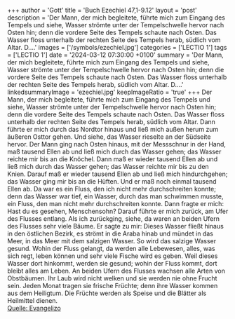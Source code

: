 +++
author = 'Gott'
title = 'Buch Ezechiel 47,1-9.12'
layout = 'post'
description = 'Der Mann, der mich begleitete, führte mich zum Eingang des Tempels und siehe, Wasser strömte unter der Tempelschwelle hervor nach Osten hin; denn die vordere Seite des Tempels schaute nach Osten. Das Wasser floss unterhalb der rechten Seite des Tempels herab, südlich vom Altar. D....'
images = ['/symbols/ezechiel.jpg']
categories = ['LECTIO 1']
tags = ['LECTIO 1']
date = '2024-03-12 07:30:00 +0100'
summary = 'Der Mann, der mich begleitete, führte mich zum Eingang des Tempels und siehe, Wasser strömte unter der Tempelschwelle hervor nach Osten hin; denn die vordere Seite des Tempels schaute nach Osten. Das Wasser floss unterhalb der rechten Seite des Tempels herab, südlich vom Altar. D....'
linkedsummaryImage = 'ezechiel.jpg'
keepImageRatio = 'true'
+++
Der Mann, der mich begleitete, führte mich zum Eingang des Tempels und siehe, Wasser strömte unter der Tempelschwelle hervor nach Osten hin; denn die vordere Seite des Tempels schaute nach Osten. Das Wasser floss unterhalb der rechten Seite des Tempels herab, südlich vom Altar.
Dann führte er mich durch das Nordtor hinaus und ließ mich außen herum zum äußeren Osttor gehen.<!--more--> Und siehe, das Wasser rieselte an der Südseite hervor.
Der Mann ging nach Osten hinaus, mit der Messschnur in der Hand, maß tausend Ellen ab und ließ mich durch das Wasser gehen; das Wasser reichte mir bis an die Knöchel.
Dann maß er wieder tausend Ellen ab und ließ mich durch das Wasser gehen; das Wasser reichte mir bis zu den Knien. Darauf maß er wieder tausend Ellen ab und ließ mich hindurchgehen; das Wasser ging mir bis an die Hüften.
Und er maß noch einmal tausend Ellen ab. Da war es ein Fluss, den ich nicht mehr durchschreiten konnte; denn das Wasser war tief, ein Wasser, durch das man schwimmen musste, ein Fluss, den man nicht mehr durchschreiten konnte.
Dann fragte er mich: Hast du es gesehen, Menschensohn? Darauf führte er mich zurück, am Ufer des Flusses entlang.
Als ich zurückging, siehe, da waren an beiden Ufern des Flusses sehr viele Bäume.
Er sagte zu mir: Dieses Wasser fließt hinaus in den östlichen Bezirk, es strömt in die Araba hinab und mündet in das Meer, in das Meer mit dem salzigen Wasser. So wird das salzige Wasser gesund.
Wohin der Fluss gelangt, da werden alle Lebewesen, alles, was sich regt, leben können und sehr viele Fische wird es geben. Weil dieses Wasser dort hinkommt, werden sie gesund; wohin der Fluss kommt, dort bleibt alles am Leben.
An beiden Ufern des Flusses wachsen alle Arten von Obstbäumen. Ihr Laub wird nicht welken und sie werden nie ohne Frucht sein. Jeden Monat tragen sie frische Früchte; denn ihre Wasser kommen aus dem Heiligtum. Die Früchte werden als Speise und die Blätter als Heilmittel dienen.<br> [Quelle: Evangelizo](https://evangeliumtagfuertag.org/DE/gospel)